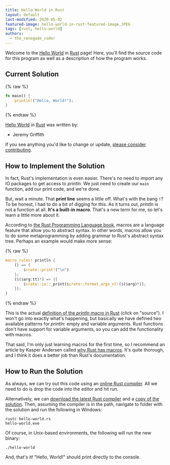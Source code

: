 ```yaml
---
title: Hello World in Rust
layout: default
last-modified: 2020-05-02
featured-image: hello-world-in-rust-featured-image.JPEG
tags: [rust, hello-world]
authors:
  - the_renegade_coder
---
```


Welcome to the [Hello World](https://sampleprograms.io/projects/hello-world) in [Rust](https://sampleprograms.io/languages/rust) page! Here, you'll find the source code for this program as well as a description of how the program works.

## Current Solution

{% raw %}

```rust
fn main() {
    println!("Hello, World!");
}
```

{% endraw %}

[Hello World](https://sampleprograms.io/projects/hello-world) in [Rust](https://sampleprograms.io/languages/rust) was written by:

- Jeremy Griffith

If you see anything you'd like to change or update, [please consider contributing](https://github.com/TheRenegadeCoder/sample-programs).

## How to Implement the Solution

In fact, Rust's implementation is even easier. There's no need to import
any IO packages to get access to _println_. We just need to create our `main`
function, add our print code, and we're done.

But, wait a minute. That __print line__ seems a little off. What's with the bang `!`?
To be honest, I had to do a bit of digging for this. As it turns out, _println_ is
not a function at all. __It's a built-in macro__. That's a new term for me, so let's
learn a little more about it.

According to [the Rust Programming Language book][2], macros are a language feature
that allow you to abstract syntax. In other words, macros allow you to do some
metaprogramming by adding grammar to Rust's abstract syntax tree. Perhaps an example
would make more sense:

{% raw %}
```rust
macro_rules! println {
    () => {
        $crate::print!("\n")
    };
    ($($arg:tt)*) => {{
        $crate::io::_print($crate::format_args_nl!($($arg)*));
    }};
}
```
{% endraw %}

This is the actual [definition of the _println_ macro in Rust][3] (click on "source").
I won't go into exactly what's happening, but basically we have defined two available patterns
for _println_: empty and variable arguments. Rust functions don't
have support for variable arguments, so you can add the functionality with macros.

That said, I'm only just learning macros for the first time, so I recommend an
article by Kasper Andersen called [why Rust has macros][4]. It's quite thorough,
and I think it does a better job than Rust's documentation.

[2]: https://doc.rust-lang.org/book/
[3]: https://doc.rust-lang.org/std/macro.println.html
[4]: https://kasma1990.gitlab.io/2018/03/04/why-rust-has-macros/


## How to Run the Solution

As always, we can try out this code using an [online Rust compiler][5]. All we
need to do is drop the code into the editor and hit run.

Alternatively, we can [download the latest Rust compiler][6] and a [copy of the solution][7].
Then, assuming the compiler is in the path, navigate to folder with the solution and run
the following in Windows:

```console
rustc hello-world.rs
hello-world.exe
```

Of course, in Unix-based environments, the following will run the new binary:

```console
./hello-world
```

And, that's it! "Hello, World!" should print directly to the console.

[5]: https://play.rust-lang.org/
[6]: https://www.rust-lang.org/tools/install
[7]: https://github.com/TheRenegadeCoder/sample-programs/blob/main/archive/r/rust/hello-world.rs
